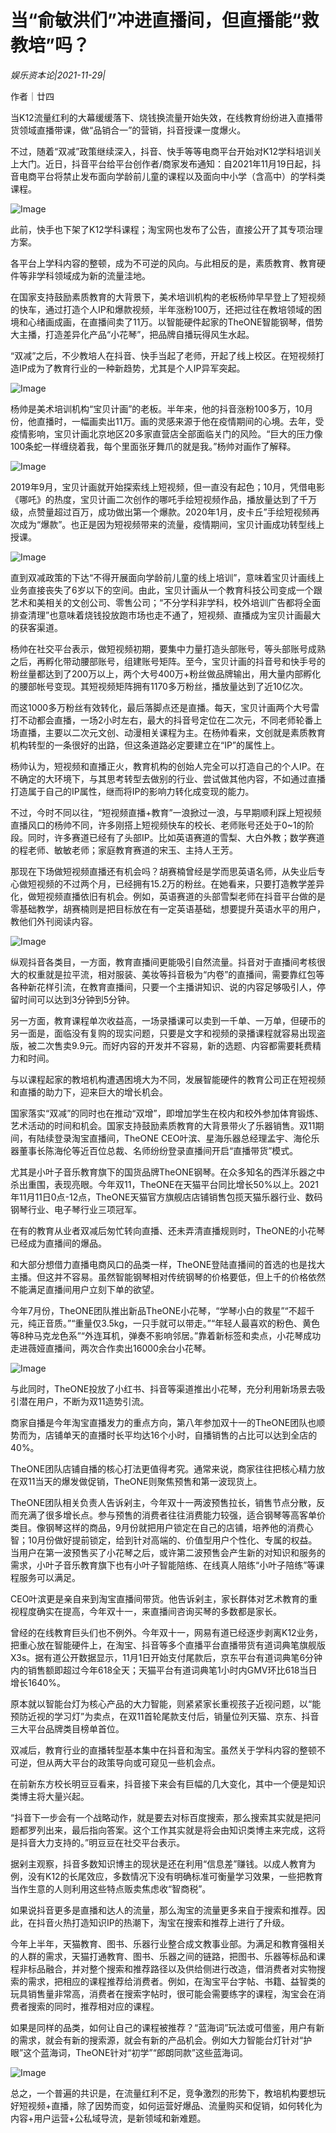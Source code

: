 # 当“俞敏洪们”冲进直播间，但直播能“救教培”吗？

*娱乐资本论|2021-11-29|*

作者｜廿四

当K12流量红利的大幕缓缓落下、烧钱换流量开始失效，在线教育纷纷进入直播带货领域直播带课，做“品销合一”的营销，抖音授课一度爆火。

不过，随着“双减”政策继续深入，抖音、快手等等电商平台开始对K12学科培训关上大门。近日，抖音平台给平台创作者/商家发布通知：自2021年11月19日起，抖音电商平台将禁止发布面向学龄前儿童的课程以及面向中小学（含高中）的学科类课程。

![Image](https://p5.toutiaoimg.com/origin/tos-cn-i-qvj2lq49k0/8e32d991be4c4466ad2e7b00992daa1d.png?from=pc)

此前，快手也下架了K12学科课程；淘宝网也发布了公告，直接公开了其专项治理方案。

各平台上学科内容的整顿，成为不可逆的风向。与此相反的是，素质教育、教育硬件等非学科领域成为新的流量洼地。

在国家支持鼓励素质教育的大背景下，美术培训机构的老板杨帅早早登上了短视频的快车，通过打造个人IP和爆款视频，半年涨粉100万，还把过往在教培领域的困境和心绪画成画，在直播间卖了11万。以智能硬件起家的TheONE智能钢琴，借势大主播，打造差异化产品“小花琴”，把品牌自播玩得风生水起。

“双减”之后，不少教培人在抖音、快手当起了老师，开起了线上校区。在短视频打造IP成为了教育行业的一种新趋势，尤其是个人IP异军突起。

![Image](https://p5.toutiaoimg.com/origin/tos-cn-i-qvj2lq49k0/54fdd1691e554397bd882307d1684f5c.png?from=pc)

杨帅是美术培训机构“宝贝计画”的老板。半年来，他的抖音涨粉100多万，10月份，他直播时，一幅画卖出11万。画的灵感来源于他在疫情期间的心境。去年，受疫情影响，宝贝计画北京地区20多家直营店全部面临关门的风险。“巨大的压力像100条蛇一样缠绕着我，每个里面张牙舞爪的就是我。”杨帅对画作了解释。

![Image](https://p5.toutiaoimg.com/origin/tos-cn-i-qvj2lq49k0/c104976c47314084bbd9ba5c9f0ef99b.png?from=pc)

2019年9月，宝贝计画就开始探索线上短视频，但一直没有起色；10月，凭借电影《哪吒》的热度，宝贝计画二次创作的哪吒手绘短视频作品，播放量达到了千万级，点赞量超过百万，成功做出第一个爆款。2020年1月，皮卡丘”手绘短视频再次成为“爆款”。也正是因为短视频带来的流量，疫情期间，宝贝计画成功转型线上授课。

![Image](https://p5.toutiaoimg.com/origin/tos-cn-i-qvj2lq49k0/0f3fa91261ad4057882c499ae36641b3.png?from=pc)

直到双减政策的下达“不得开展面向学龄前儿童的线上培训”，意味着宝贝计画线上业务直接丧失了6岁以下的空间。由此，宝贝计画从一个教育科技公司变成一个跟艺术和美相关的文创公司、零售公司；“不分学科非学科，校外培训广告都将全面排查清理”也意味着烧钱投放跑市场也走不通了，短视频、直播成为宝贝计画最大的获客渠道。

杨帅在社交平台表示，做短视频初期，要集中力量打造头部账号，等头部账号成熟之后，再孵化带动腰部账号，组建账号矩阵。至今，宝贝计画的抖音号和快手号的粉丝量都达到了200万以上，两个大号400万+粉丝做品牌输出，用大量内部孵化的腰部帐号变现。其短视频矩阵拥有1170多万粉丝，播放量达到了近10亿次。

而这1000多万粉丝有效转化，最后落脚点还是直播。每天，宝贝计画两个大号雷打不动都会直播，一场2小时左右，最大的抖音号定位在二次元，不同老师轮番上场直播，主要以二次元文创、动漫相关课程为主。在杨帅看来，文创就是素质教育机构转型的一条很好的出路，但这条道路必定要建立在“IP”的属性上。

杨帅认为，短视频和直播正火，教育机构的创始人完全可以打造自己的个人IP。在不确定的大环境下，与其思考转型去做别的行业、尝试做其他内容，不如通过直播打造属于自己的IP属性，继而将IP的影响力转化成变现的能力。

不过，今时不同以往，“短视频直播+教育”一浪掀过一浪，与早期顺利踩上短视频直播风口的杨帅不同，许多刚搭上短视频快车的校长、老师账号还处于0~1的阶段。同时，许多赛道已经有了头部IP。比如英语赛道的雪梨、大白外教；数学赛道的程老师、敏敏老师；家庭教育赛道的宋玉、主持人王芳。

那现在下场做短视频直播还有机会吗？胡赛楠曾经是学而思英语名师，从失业后专心做短视频的不过两个月，已经拥有15.2万的粉丝。在她看来，只要打造教学差异化，做短视频直播依旧有机会。例如，英语赛道的头部雪梨老师在抖音平台做的是零基础教学，胡赛楠则是把目标放在有一定英语基础，想要提升英语水平的用户，教他们外刊阅读内容。

![Image](https://p5.toutiaoimg.com/origin/tos-cn-i-qvj2lq49k0/f479747ca44e4a89baea9357b3ed84bf.png?from=pc)

纵观抖音各类目，一方面，教育直播间更能吸引自然流量。抖音对于直播间考核很大的权重就是拉平流，相对服装、美妆等抖音极为“内卷”的直播间，需要靠红包等各种新花样引流，在教育直播间，只要一个主播讲知识、说的内容足够吸引人，停留时间可以达到3分钟到5分钟。

另一方面，教育课程单次收益高，一场录播课可以卖到一千单、一万单，但硬币的另一面是，面临没有复购的现实问题，只要是文字和视频的录播课程就容易出现盗版，被二次售卖9.9元。而好内容的开发并不容易，新的选题、内容都需要耗费精力和时间。

与以课程起家的教培机构遭遇困境大为不同，发展智能硬件的教育公司正在短视频和直播的助力下，迎来巨大的增长机会。

国家落实“双减”的同时也在推动“双增”，即增加学生在校内和校外参加体育锻炼、艺术活动的时间和机会。国家支持鼓励素质教育的大背景带火了乐器销售。双11期间，有陆续登录淘宝直播间，TheONE CEO叶滨、星海乐器总经理孟宇、海伦乐器董事长陈海伦等近百位总裁、名师纷纷登录直播间开启“直播带货”模式。

尤其是小叶子音乐教育旗下的国货品牌TheONE钢琴。在众多知名的西洋乐器之中杀出重围，表现亮眼。今年双11，TheONE在天猫平台同比增长50%以上。2021年11月11日0点-12点，TheONE天猫官方旗舰店店铺销售包揽天猫乐器行业、数码钢琴行业、电子琴行业三项冠军。

在有的教育从业者双减后匆忙转向直播、还未弄清直播规则时，TheONE的小花琴已经成为直播间的爆品。

和大部分想借力直播电商风口的品类一样，TheONE登陆直播间的首选的也是找大主播。但这并不容易。虽然智能钢琴相对传统钢琴的价格要低，但上千的价格依然不能满足直播间用户立刻下单的欲望。

今年7月份，TheONE团队推出新品TheONE小花琴，“学琴小白的救星”“不超千元，纯正音质。”“重量仅3.5kg，一只手就可以带走。”“年轻人最喜欢的粉色、黄色等8种马克龙色系”“外连耳机，弹奏不影响邻居。”靠着新标签和卖点，小花琴成功走进薇娅直播间，两次合作卖出16000余台小花琴。

![Image](https://p5.toutiaoimg.com/origin/tos-cn-i-qvj2lq49k0/83f1afe4fe844301b43b02a8fd470f59?from=pc)

与此同时，TheONE投放了小红书、抖音等渠道推出小花琴，充分利用新场景去吸引潜在用户，不断为双11造势引流。

商家自播是今年淘宝直播发力的重点方向，第八年参加双十一的TheONE团队也顺势而为，店铺单天的直播时长平均达16个小时，自播销售的占比可以达到全店的40%。

TheONE团队店铺自播的核心打法更值得考究。通常来说，商家往往把核心精力放在双11当天的爆发做促销，TheONE则聚焦预售和第一波现货上。

TheONE团队相关负责人告诉剁主，今年双十一两波预售拉长，销售节点分散，反而充满了很多增长点。参与预售的消费者往往消费能力较强，适合钢琴等高客单价类目。像钢琴这样的商品，9月份就把用户锁定在自己的店铺，培养他的消费心智；10月份做好提前锁定，给到针对高端的、价值型用户个性化、专属的权益。当用户在第一波预售买了小花琴之后，或许第二波预售会产生新的对知识和服务的需求，小叶子音乐教育旗下也有小叶子智能陪练、在线真人陪练“小叶子陪练”等课程服务可以满足。

CEO叶滨更是亲自来到淘宝直播间带货。他告诉剁主，家长群体对艺术教育的重视程度确实在提高，今年双十一，来直播间咨询买琴的多数都是家长。

曾经的在线教育巨头们也不例外。今年双十一，网易有道已经逐步剥离K12业务，把重心放在智能硬件上，在淘宝、抖音等多个直播平台直播带货有道词典笔旗舰版X3s。据有道公开数据显示，11月1日开始支付尾款后，京东平台有道词典笔6分钟内的销售额即超过今年618全天；天猫平台有道词典笔1小时内GMV环比618当日增长1640%。

原本就以智能台灯为核心产品的大力智能，则紧紧家长重视孩子近视问题，以“能预防近视的学习灯”为卖点，在双11首轮尾款支付后，销量位列天猫、京东、抖音三大平台品牌类目榜单首位。

双减后，教育行业的直播转型基本集中在抖音和淘宝。虽然关于学科内容的整顿不可逆，但从两大平台的政策导向或可窥见一些机会点。

在前新东方校长明豆豆看来，抖音接下来会有巨幅的几大变化，其中一个便是知识类博主将大量兴起。

“抖音下一步会有一个战略动作，就是要去对标百度搜索，那么搜索其实就是把问题都罗列出来，最后指向答案。这个工作其实就是将会由知识类博主来完成，这将是抖音大力支持的。”明豆豆在社交平台表示。

据剁主观察，抖音多数知识博主的现状是还在利用“信息差”赚钱。以成人教育为例，没有K12的长尾效应，多数情况下没有明确标准可衡量学习效果，一些把教育当作生意的人则利用这些特点贩卖焦虑收“智商税”。

如果说抖音更多是直播和达人的流量，那么淘宝的流量更多来自于搜索和推荐。因此，在抖音火热打造知识IP的热潮下，淘宝在搜索和推荐上进行了升级。

今年上半年，天猫教育、图书、乐器行业整合成文教事业部。为满足和教育强相关的人群的需求，天猫打通教育、图书、乐器之间的链路，把图书、乐器等标品和课程非标品融合，并对整个搜索和推荐路径以及供给侧进行改造，借消费者对实物搜索的需求，把相应的课程推荐给消费者。例如，在淘宝平台字帖、书籍、益智类的玩具销售量非常高，消费者在搜索字帖时，很可能会需要练字的课程，淘宝会在消费者搜索的同时，推荐相对应的课程。

如果是同样的品类，如何让自己的课程被推荐？“蓝海词”玩法或可借鉴，用户有新的需求，就会有新的搜索源，就会有新的产品机会。例如大力智能台灯针对“护眼”这个蓝海词，TheONE针对“初学”“郎朗同款”这些蓝海词。

![Image](https://p5.toutiaoimg.com/origin/tos-cn-i-qvj2lq49k0/1867ab66d7504060906e62b9305edc6a.png?from=pc)

总之，一个普遍的共识是，在流量红利不足，竞争激烈的形势下，教培机构要想玩好短视频+直播，除了因势而变，如何运营好爆品、流量购买和促销，如何转化为内容+用户运营+公私域导流，是新领域和新难题。

